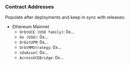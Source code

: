 ### Contract Addresses

Populate after deployments and keep in sync with releases:

- Ethereum Mainnet
  - `OrbtUCE (USD family)`: 0x...
  - `Ox (USD)`: 0x...
  - `OrbitUPM`: 0x...
  - `OrbtMMStrategy`: 0x...
  - `sOxAsset`: 0x...
  - `AcrossUCEBridge`: 0x...
